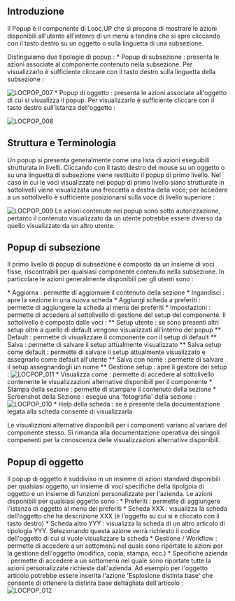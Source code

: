 ## Introduzione
Il Popup è il componente di Looc.UP che si propone di mostrare le azioni disponibili all'utente all'intenro di un menù a tendina che si apre cliccando con il tasto destro su un oggetto o sulla linguetta di una subsezione.

Distinguiamo due tipologie di popup : 
 \* Popup di subsezione :  presenta le azioni associate al componente contenuto nella subsezione. Per visualizzarlo è sufficiente cliccare con il tasto destro sulla linguetta della subsezione : 

![LOCPOP_007](https://doc.smeup.com/immagini/MBDOC_OPE-LOCPOP_01/LOCPOP_007.png)
 \* Popup di oggetto :  presenta le azioni associate all'oggetto di cui si visualizza il popup. Per visualizzarlo è sufficiente cliccare con il tasto destro sull'istanza dell'oggetto : 

![LOCPOP_008](https://doc.smeup.com/immagini/MBDOC_OPE-LOCPOP_01/LOCPOP_008.png)
## Struttura e Terminologia
Un popup si presenta generalmente come una lista di azioni eseguibili strutturata in livelli. Cliccando con il tasto destro del mouse su un oggetto o su una linguetta di subsezione viene restituito il popup di primo livello. Nel caso in cui le voci visualizzate nel popup di primo livello siano strutturate in sottolivelli viene visualizzata una freccetta a destra della voce; per accedere a un sottolivello è sufficiente posizionarsi sulla voce di livello superiore : 

![LOCPOP_009](https://doc.smeup.com/immagini/MBDOC_OPE-LOCPOP_01/LOCPOP_009.png)
Le azioni contenute nei popup sono sotto autorizzazione, pertanto il contenuto visualizzato da un utente potrebbe essere diverso da quello visualizzato da un altro utente.

## Popup di subsezione

Il primo livello di popup di subsezione è composto da un insieme di voci fisse, riscontrabili per qualsiasi componente contenuto nella subsezione. In particolare le azioni generalmente disponibili per gli utenti sono : 

 \* Aggiorna :  permette di aggiornare il contenuto della sezione
 \* Ingandisci :  apre la sezione in una nuova scheda
 \* Aggiungi scheda a preferiti :  permette di aggiungere la scheda al menù dei preferiti
 \* Impostazioni :  permette di accedere al sottolivello di gestione del setup del componente. Il sottolivello è composto dalle voci : 
 \*\* Setup utente :  se sono presenti altri setup oltre a quello di default vengono visualizzati all'interno del popup
 \*\* Default :  permette di visualizzare il componente con il setup di default
 \*\* Salva :  permette di salvare il setup attualmente visualizzato
 \*\* Salva setup come default :  permette di salvare il setup attualmente visualizzato e assegnarlo come default all'utente
 \*\* Salva con nome :  permette di salvare il setup assegnandogli un nome
 \*\* Gestione setup :  apre il gestore dei setup : 
![LOCPOP_011](https://doc.smeup.com/immagini/MBDOC_OPE-LOCPOP_01/LOCPOP_011.png) \* Visualizza come :  permette di accedere al sottolivello contenente le visualizzazioni alternative disponibili per il componente
 \* Stampa della sezione :  permette di stampare il contenuto della sezione
 \* Screenshot della Sezione :  esegue una 'fotografia' della sezione : 
![LOCPOP_010](https://doc.smeup.com/immagini/MBDOC_OPE-LOCPOP_01/LOCPOP_010.png) \* Help della scheda :  se è presente della documentazione legata alla scheda consente di visualizzarla

Le visualizzioni alternative disponibili per i componenti variano al variare del componente stesso. Si rimanda alla documentazione operativa dei singoli compenenti per la conoscenza delle visualizzazioni alternative disponibili.

## Popup di oggetto

Il popup di oggetto è suddiviso in un insieme di azioni standard disponibili per qualsiasi oggetto, un insieme di voci specifiche della tipolgoia di oggetto e un insieme di funzioni personalizzate per l'azienda.
Le azioni disponibili per qualsiasi oggetto sono : 
 \* Preferiti :  permette di aggiungere l'istanza di oggetto al menù dei preferiti
 \* Scheda XXX :  visualizza la scheda dell'oggetto che ha descrizione XXX (è l'oggetto su cui si è cliccato con il tasto destro)
 \* Scheda altro YYY :  visualizza la scheda di un altro articolo di tipologia YYY. Selezionando questa azione verrà richiesto il codice dell'oggetto di cui si vuole visualizzare la scheda
 \* Gestione / Workflow :  permette di accedere a un sottomenù nel quale sono riportate le azioni per la gestione dell'oggetto (modifica, copia, stampa, ecc.)
 \* Specifiche azienda :  permette di accedere a un sottomenù nel quale sono riportate tutte la azioni personalizzate richieste dall'azienda. Ad esempio per l'oggetto articolo potrebbe essere inserita l'azione 'Esplosione distinta base' che consente di ottenere la distinta base dettagliata dell'articolo : 
![LOCPOP_012](https://doc.smeup.com/immagini/MBDOC_OPE-LOCPOP_01/LOCPOP_012.png)